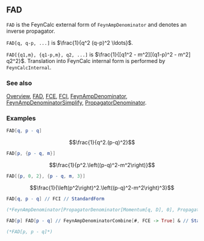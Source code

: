 ## FAD

`FAD` is the FeynCalc external form of `FeynAmpDenominator` and denotes an inverse propagator.

`FAD[q, q-p, ...]` is $\frac{1}{q^2 (q-p)^2 \ldots}$.

`FAD[{q1,m}, {q1-p,m}, q2, ...]` is $\frac{1}{[q1^2 - m^2][(q1-p)^2 - m^2] q2^2}$. Translation into FeynCalc internal form is performed by `FeynCalcInternal`.

### See also

[Overview](Extra/FeynCalc.md), [FAD](FAD.md), [FCE](FCE.md), [FCI](FCI.md), [FeynAmpDenominator](FeynAmpDenominator.md), [FeynAmpDenominatorSimplify](FeynAmpDenominatorSimplify.md), [PropagatorDenominator](PropagatorDenominator.md).

### Examples

```mathematica
FAD[q, p - q]
```

$$\frac{1}{q^2.(p-q)^2}$$

```mathematica
FAD[p, {p - q, m}]
```

$$\frac{1}{p^2.\left((p-q)^2-m^2\right)}$$

```mathematica
FAD[{p, 0, 2}, {p - q, m, 3}]
```

$$\frac{1}{\left(p^2\right)^2.\left((p-q)^2-m^2\right)^3}$$

```mathematica
FAD[q, p - q] // FCI // StandardForm

(*FeynAmpDenominator[PropagatorDenominator[Momentum[q, D], 0], PropagatorDenominator[Momentum[p, D] - Momentum[q, D], 0]]*)
```

```mathematica
FAD[p] FAD[p - q] // FeynAmpDenominatorCombine[#, FCE -> True] & // StandardForm

(*FAD[p, p - q]*)
```